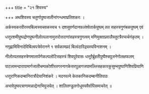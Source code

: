 +++
title = "२१ शिवस्य"

+++
अथशिवस्य चतुर्णापुष्पजातीनांगन्धमाघ्रतिशकरः ।

अर्कस्यकरवीरस्यबिल्वस्यचवकस्यच १ दशसुवर्णदानफलंश्वेतार्कपुष्पम् तत सहस्त्रगुणंबकपुष्पम् एवं

धत्तूरशमीपुष्पद्रोणपुष्पनीलोत्पलानामुत्तरोत्तराणांसहस्त्रगुणत्वम् मणिमुक्ताप्रवालैस्तुरत्रैरप्यर्चनंकृतम् ।

नगृह्णामिविनादेविबिल्वपत्रेर्वरानने १ सर्वकामप्रदं बिल्वंदारिद्र्यस्यविनाशनम् ।

नीलोत्पलसहस्त्रेणमालार्पणेकल्पलोटिसहस्त्रं शिवपुरेवासः धत्तूरैर्ब्रुहतीपुष्पैश्चपूजनेगोलक्षफलम्

पाटलामन्दारापामार्गजातीचम्पकोशीरतगरनागकेसरपुन्नागजपामल्लिसहकारकुसुम्भपुष्पाणिशिवप्रियाणि

धत्तूराणिकदम्बानिरात्रौदेयानिशंकरे । मदनरत्ने केतकानिकदम्बानीतिपाठः

अभावेपुष्पपत्राणामन्नाद्येनाभिपूजयेत् । शालितण्डुलगोधूमयवैर्वापिसमाचरेत् ॥
